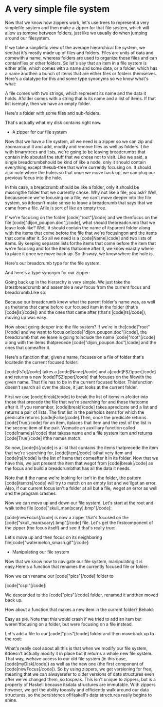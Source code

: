 A very simple file system
=========================

Now that we know how zippers work, let's use trees to represent a very simplefile system and then make a zipper for that file system, which will allow us tomove between folders, just like we usually do when jumping around our filesystem.

If we take a simplistic view of the average hierarchical file system, we seethat it's mostly made up of files and folders. Files are units of data and comewith a name, whereas folders are used to organize those files and can containfiles or other folders. So let's say that an item in a file system is either afile, which comes with a name and some data, or a folder, which has a name andthen a bunch of items that are either files or folders themselves. Here's a datatype for this and some type synonyms so we know what's what:

A file comes with two strings, which represent its name and the data it holds. Afolder comes with a string that is its name and a list of items. If that list isempty, then we have an empty folder.

Here's a folder with some files and sub-folders:

That's actually what my disk contains right now.

- A zipper for our file system

Now that we have a file system, all we need is a zipper so we can zip and zoomaround it and add, modify and remove files as well as folders. Like with binarytrees and lists, we're going to be leaving breadcrumbs that contain info aboutall the stuff that we chose not to visit. Like we said, a single breadcrumbshould be kind of like a node, only it should contain everything except thesub-tree that we're currently focusing on. It should also note where the holeis so that once we move back up, we can plug our previous focus into the hole.

In this case, a breadcrumb should be like a folder, only it should be missingthe folder that we currently chose. Why not like a file, you ask? Well, becauseonce we're focusing on a file, we can't move deeper into the file system, so itdoesn't make sense to leave a breadcrumb that says that we came from a file. Afile is sort of like an empty tree.

If we're focusing on the folder [code]"root"[/code] and we thenfocus on the file [code]"dijon_poupon.doc"[/code], what should thebreadcrumb that we leave look like? Well, it should contain the name of itsparent folder along with the items that come before the file that we're focusingon and the items that come after it. So all we need is a [code]Name[/code] and two lists of items. By keeping separate lists forthe items that come before the item that we're focusing and for the items thatcome after it, we know exactly where to place it once we move back up. So thisway, we know where the hole is.

Here's our breadcrumb type for the file system:

And here's a type synonym for our zipper:

Going back up in the hierarchy is very simple. We just take the latestbreadcrumb and assemble a new focus from the current focus and breadcrumb.Like so:

Because our breadcrumb knew what the parent folder's name was, as well as theitems that came before our focused item in the folder (that's [code]ls[/code]) and the ones that came after (that's [code]rs[/code]), moving up was easy.

How about going deeper into the file system? If we're in the[code]"root"[/code] and we want to focus on[code]"dijon_poupon.doc"[/code], the breadcrumb that we leave is going toinclude the name [code]"root"[/code] along with the items thatprecede [code]"dijon_poupon.doc"[/code] and the ones that comeafter it.

Here's a function that, given a name, focuses on a file of folder that's locatedin the current focused folder:

[code]fsTo[/code] takes a [code]Name[/code] and a[code]FSZipper[/code] and returns a new [code]FSZipper[/code] that focuses on the filewith the given name. That file has to be in the current focused folder. Thisfunction doesn't search all over the place, it just looks at the current folder.

First we use [code]break[/code] to break the list of items in afolder into those that precede the file that we're searching for and those thatcome after it. If you remember, [code]break[/code] takes apredicate and a list and returns a pair of lists. The first list in the pairholds items for which the predicate returns [code]False[/code].Then, once the predicate returns [code]True[/code] for an item, itplaces that item and the rest of the list in the second item of the pair. Wemade an auxilliary function called [code]nameIs[/code] that takesa name and a file system item and returns [code]True[/code] ifthe names match.

So now, [code]ls[/code] is a list that contains the items thatprecede the item that we're searching for, [code]item[/code] isthat very item and [code]rs[/code] is the list of items that comeafter it in its folder. Now that we have this, we just present the item that wegot from [code]break[/code] as the focus and build a breadcrumbthat has all the data it needs.

Note that if the name we're looking for isn't in the folder, the pattern [code]item:rs[/code] will try to match on an empty list and we'llget an error. Also, if our current focus isn't a folder at all but a file, weget an error as well and the program crashes.

Now we can move up and down our file system. Let's start at the root and walk tothe file [code]"skull_man(scary).bmp"[/code]:

[code]newFocus[/code] is now a zipper that's focused on the [code]"skull_man(scary).bmp"[/code] file. Let's get the firstcomponent of the zipper (the focus itself) and see if that's really true:

Let's move up and then focus on its neighboring file[code]"watermelon_smash.gif"[/code]:

- Manipulating our file system

Now that we know how to navigate our file system, manipulating it is easy.Here's a function that renames the currently focused file or folder:

Now we can rename our [code]"pics"[/code] folder to

[code]"cspi"[/code]:

We descended to the [code]"pics"[/code] folder, renamed it andthen moved back up.

How about a function that makes a new item in the current folder? Behold:

Easy as pie. Note that this would crash if we tried to add an item but weren'tfocusing on a folder, but were focusing on a file instead.

Let's add a file to our [code]"pics"[/code] folder and then moveback up to the root:

What's really cool about all this is that when we modify our file system, itdoesn't actually modify it in place but it returns a whole new file system. That way, wehave access to our old file system (in this case, [code]myDisk[/code]) as well as the new one (the first component of [code]newFocus[/code]). So by using zippers, we get versioning for free, meaning that we can alwaysrefer to older versions of data structures even after we've changed them, so tospeak. This isn't unique to zippers, but is a property of Haskell because itsdata structures are immutable. With zippers however, we get the ability toeasily and efficiently walk around our data structures, so the persistence ofHaskell's data structures really begins to shine.